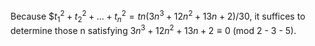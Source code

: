 Because $$t_1^2 + t_2^2 + \ldots + t_n^2 = tn (3n^3 + 12n^2 + 13n + 2)/30$, it suffices to deter­mine those n satisfying $3n^3 + 12n^2 + 13n + 2  \equiv 0$ (mod 2   - 3   - 5).
